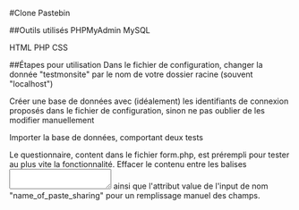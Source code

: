 #Clone Pastebin

##Outils utilisés
  PHPMyAdmin
  MySQL

  HTML
  PHP
  CSS

##Étapes pour utilisation
  Dans le fichier de configuration, changer la donnée "testmonsite" par le nom de votre dossier racine (souvent "localhost")

  Créer une base de données avec (idéalement) les identifiants de connexion proposés dans le fichier de configuration, sinon ne pas oublier de les modifier manuellement

  Importer la base de données, comportant deux tests

  Le questionnaire, content dans le fichier form.php, est prérempli pour tester au plus vite la fonctionnalité. Effacer le contenu entre les balises <textarea></textarea> ainsi que l'attribut value de l'input de nom "name_of_paste_sharing" pour un remplissage manuel des champs.
